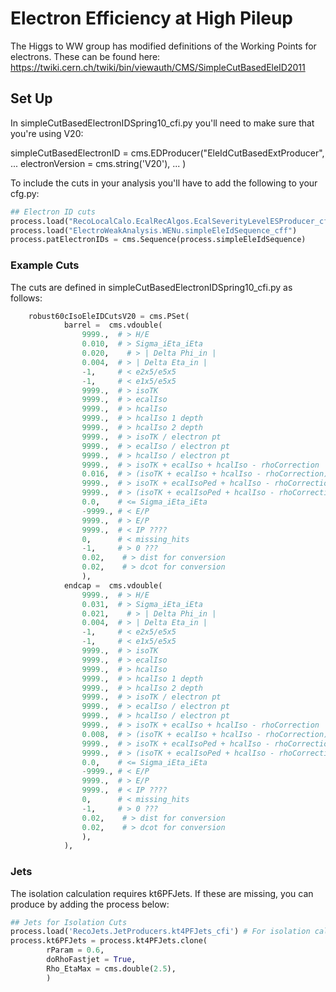 # Electron Efficiency at High Pileup

The Higgs to WW group has modified definitions of the Working Points for electrons. These can be found here: https://twiki.cern.ch/twiki/bin/viewauth/CMS/SimpleCutBasedEleID2011

## Set Up

In simpleCutBasedElectronIDSpring10_cfi.py you'll need to make sure that you're using V20:

  simpleCutBasedElectronID = cms.EDProducer("EleIdCutBasedExtProducer",
  ...
  electronVersion = cms.string('V20'),
  ...
  )

To include the cuts in your analysis you'll have to add the following to your cfg.py:
```python
## Electron ID cuts
process.load("RecoLocalCalo.EcalRecAlgos.EcalSeverityLevelESProducer_cfi")
process.load("ElectroWeakAnalysis.WENu.simpleEleIdSequence_cff")
process.patElectronIDs = cms.Sequence(process.simpleEleIdSequence)
```
### Example Cuts

The cuts are defined in simpleCutBasedElectronIDSpring10_cfi.py as follows:
```python
    robust60cIsoEleIDCutsV20 = cms.PSet(
            barrel =  cms.vdouble(
                9999.,  # > H/E
                0.010,  # > Sigma_iEta_iEta
                0.020,    # > | Delta Phi_in |
                0.004,  # > | Delta Eta_in |
                -1,     # < e2x5/e5x5
                -1,     # < e1x5/e5x5
                9999.,  # > isoTK
                9999.,  # > ecalIso
                9999.,  # > hcalIso
                9999.,  # > hcalIso 1 depth
                9999.,  # > hcalIso 2 depth
                9999.,  # > isoTK / electron pt
                9999.,  # > ecalIso / electron pt
                9999.,  # > hcalIso / electron pt
                9999.,  # > isoTK + ecalIso + hcalIso - rhoCorrection
                0.016,  # > (isoTK + ecalIso + hcalIso - rhoCorrection) / electron pt
                9999.,  # > isoTK + ecalIsoPed + hcalIso - rhoCorrection
                9999.,  # > (isoTK + ecalIsoPed + hcalIso - rhoCorrection) / electron pt
                0.0,    # <= Sigma_iEta_iEta
                -9999., # < E/P
                9999.,  # > E/P
                9999.,  # < IP ????
                0,      # < missing_hits
                -1,     # > 0 ???
                0.02,    # > dist for conversion
                0.02,    # > dcot for conversion
                ),
            endcap =  cms.vdouble(
                9999.,  # > H/E
                0.031,  # > Sigma_iEta_iEta
                0.021,    # > | Delta Phi_in |
                0.004,  # > | Delta Eta_in |
                -1,     # < e2x5/e5x5
                -1,     # < e1x5/e5x5
                9999.,  # > isoTK
                9999.,  # > ecalIso
                9999.,  # > hcalIso
                9999.,  # > hcalIso 1 depth
                9999.,  # > hcalIso 2 depth
                9999.,  # > isoTK / electron pt
                9999.,  # > ecalIso / electron pt
                9999.,  # > hcalIso / electron pt
                9999.,  # > isoTK + ecalIso + hcalIso - rhoCorrection
                0.008,  # > (isoTK + ecalIso + hcalIso - rhoCorrection) / electron pt
                9999.,  # > isoTK + ecalIsoPed + hcalIso - rhoCorrection
                9999.,  # > (isoTK + ecalIsoPed + hcalIso - rhoCorrection) / electron pt
                0.0,    # <= Sigma_iEta_iEta
                -9999., # < E/P
                9999.,  # > E/P
                9999.,  # < IP ????
                0,      # < missing_hits
                -1,     # > 0 ???
                0.02,    # > dist for conversion
                0.02,    # > dcot for conversion
                ),
            ),
```
### Jets

The isolation calculation requires kt6PFJets. If these are missing, you can produce by adding the process below:

```python
## Jets for Isolation Cuts
process.load('RecoJets.JetProducers.kt4PFJets_cfi') # For isolation calculation
process.kt6PFJets = process.kt4PFJets.clone(
        rParam = 0.6,
        doRhoFastjet = True,
        Rho_EtaMax = cms.double(2.5),
        )
```
